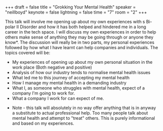 +++
draft = false
title = "Grokking Your Mental Health"
speaker = "neillboyd"
keynote = false
lightning = false
time = "7"
room = "2"
+++

This talk will involve me opening up about my own experiences with s Bi-polar II Disorder and how it has both helped and hindered me in a long career in the tech space. I will discuss my own experiences in order to help others make sense of anything they may be going through or anyone they know*. The discussion will really be in two parts, my personal experiences followed by how what I have learnt can help companies and individuals. The topics covered will be:

- My experiences of opening up about my own personal situation in the work place (Both negative and positive)
- Analysis of how our industry tends to normalise mental health issues
- What led me to this journey of accepting my mental health
- How I manage my mental health in a demanding industry
- What I, as someone who struggles with mental health, expect of a company I'm going to work for.
- What a company I work for can expect of me.

* Note - this talk will absolutely in no way offer anything that is in anyway a substitute to actual professional help. Too many people talk about mental health and attempt to "treat" others. This is purely informational and based on my experiences.